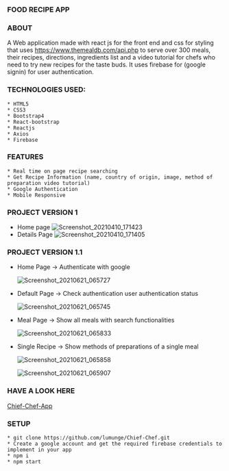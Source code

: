 ### FOOD RECIPE APP

### ABOUT

A Web application made with react js for the front end and css for styling that
uses https://www.themealdb.com/api.php to serve over 300 meals, their recipes,
directions, ingredients list and a video tutorial for chefs who need to try new
recipes for the taste buds. It uses firebase for (google signin) for user
authentication.

### TECHNOLOGIES USED:

    * HTML5
    * CSS3
    * Bootstrap4
    * React-bootstrap
    * Reactjs
    * Axios
    * Firebase

### FEATURES

    * Real time on page recipe searching
    * Get Recipe Information (name, country of origin, image, method of preparation video tutorial)
    * Google Authentication
    * Mobile Responsive

### PROJECT VERSION 1

-   Home page
    ![Screenshot_20210410_171423](https://user-images.githubusercontent.com/58906058/114272672-9b3ed680-9a06-11eb-82ab-2b64ff1223bf.png)
-   Details Page
    ![Screenshot_20210410_171405](https://user-images.githubusercontent.com/58906058/114272674-a0038a80-9a06-11eb-9322-1d49630aee9b.png)

### PROJECT VERSION 1.1

-   Home Page -> Authenticate with google

    ![Screenshot_20210621_065727](https://user-images.githubusercontent.com/58906058/122705574-8fad2e80-d245-11eb-9e85-58c7eec5b269.png)

-   Default Page -> Check authentication user authentication status

    ![Screenshot_20210621_065745](https://user-images.githubusercontent.com/58906058/122705805-f4688900-d245-11eb-9749-5c26f72e3a0a.png)

-   Meal Page -> Show all meals with search functionalities

    ![Screenshot_20210621_065833](https://user-images.githubusercontent.com/58906058/122705843-064a2c00-d246-11eb-9854-03ea3e61bcab.png)

-   Single Recipe -> Show methods of preparations of a single meal

    ![Screenshot_20210621_065858](https://user-images.githubusercontent.com/58906058/122705921-2ed22600-d246-11eb-9d1d-c01311190706.png)

    ![Screenshot_20210621_065907](https://user-images.githubusercontent.com/58906058/122705927-309be980-d246-11eb-941a-2b28153719a4.png)

### HAVE A LOOK HERE
[Chief-Chef-App](https://lumunge.github.io/Chief-Chef/)

### SETUP

    * git clone https://github.com/lumunge/Chief-Chef.git
    * Create a google account and get the required firebase credentials to implement in your app
    * npm i
    * npm start
